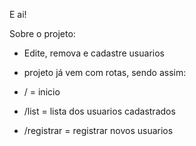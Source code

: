 E ai!

Sobre o projeto:

* Edite, remova e cadastre usuarios
* projeto já vem com rotas, sendo assim: 

* / = inicio
* /list = lista dos usuarios cadastrados
* /registrar = registrar novos usuarios
